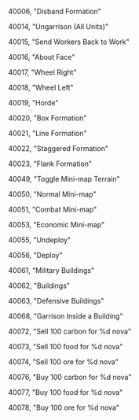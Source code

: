 ﻿40006, "Disband Formation"

40014, "Ungarrison (All Units)"

40015, "Send Workers Back to Work"

40016, "About Face"

40017, "Wheel Right"

40018, "Wheel Left"

40019, "Horde"

40020, "Box Formation"

40021, "Line Formation"

40022, "Staggered Formation"

40023, "Flank Formation"

40049, "Toggle Mini-map Terrain"

40050, "Normal Mini-map"

40051, "Combat Mini-map"

40053, "Economic Mini-map"

40055, "Undeploy"

40056, "Deploy"

40061, "Military Buildings"

40062, "Buildings"

40063, "Defensive Buildings"

40068, "Garrison Inside a Building"

40072, "Sell 100 carbon for %d nova"

40073, "Sell 100 food for %d nova"

40074, "Sell 100 ore for %d nova"

40076, "Buy 100 carbon for %d nova"

40077, "Buy 100 food for %d nova"

40078, "Buy 100 ore for %d nova"

